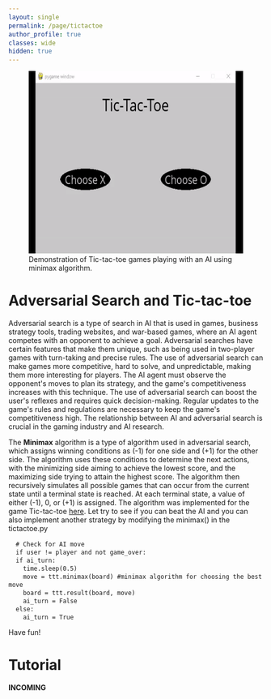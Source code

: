 ```yaml
---
layout: single
permalink: /page/tictactoe
author_profile: true
classes: wide
hidden: true
---
```


<figure>
  <img src='../assets/tictactoe.gif' alt="traffic sign" height="360">
  <figcaption>Demonstration of Tic-tac-toe games playing with an AI using minimax algorithm.</figcaption>
</figure>

# Adversarial Search and Tic-tac-toe
Adversarial search is a type of search in AI that is used in games, business strategy tools, trading websites, and war-based games, where an AI agent competes with an opponent to achieve a goal. Adversarial searches have certain features that make them unique, such as being used in two-player games with turn-taking and precise rules. The use of adversarial search can make games more competitive, hard to solve, and unpredictable, making them more interesting for players. The AI agent must observe the opponent's moves to plan its strategy, and the game's competitiveness increases with this technique. The use of adversarial search can boost the user's reflexes and requires quick decision-making. Regular updates to the game's rules and regulations are necessary to keep the game's competitiveness high. The relationship between AI and adversarial search is crucial in the gaming industry and AI research.

The **Minimax** algorithm is a type of algorithm used in adversarial search, which assigns winning conditions as (-1) for one side and (+1) for the other side. The algorithm uses these conditions to determine the next actions, with the minimizing side aiming to achieve the lowest score, and the maximizing side trying to attain the highest score. The algorithm then recursively simulates all possible games that can occur from the current state until a terminal state is reached. At each terminal state, a value of either (-1), 0, or (+1) is assigned. The algorithm was implemented for the game Tic-tac-toe [here](https://github.com/Truong-Hung/Tic-tac-toe). Let try to see if you can beat the AI and you can also implement another strategy by modifying the minimax() in the tictactoe.py

```
  # Check for AI move
  if user != player and not game_over:
  if ai_turn:
    time.sleep(0.5)
    move = ttt.minimax(board) #minimax algorithm for choosing the best move
    board = ttt.result(board, move)
    ai_turn = False
  else:
    ai_turn = True
```

Have fun!

# Tutorial

**INCOMING**

